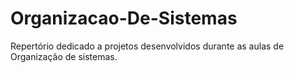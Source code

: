 # Organizacao-De-Sistemas
Repertório dedicado a projetos desenvolvidos durante as aulas de Organização de sistemas.
